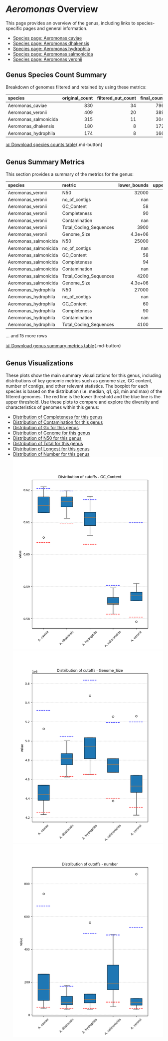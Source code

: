 # *Aeromonas* Overview
This page provides an overview of the genus, including links to species-specific pages and general information.

- [Species page: Aeromonas caviae](Aeromonas_caviae/index.md)
- [Species page: Aeromonas dhakensis](Aeromonas_dhakensis/index.md)
- [Species page: Aeromonas hydrophila](Aeromonas_hydrophila/index.md)
- [Species page: Aeromonas salmonicida](Aeromonas_salmonicida/index.md)
- [Species page: Aeromonas veronii](Aeromonas_veronii/index.md)
## Genus Species Count Summary
Breakdown of genomes filtered and retained by using these metrics:

| species               |   original_count |   filtered_out_count |   final_count |
|:----------------------|-----------------:|---------------------:|--------------:|
| Aeromonas_caviae      |              830 |                   34 |           796 |
| Aeromonas_veronii     |              409 |                   20 |           389 |
| Aeromonas_salmonicida |              315 |                   11 |           304 |
| Aeromonas_dhakensis   |              180 |                    8 |           172 |
| Aeromonas_hydrophila  |              174 |                    8 |           166 |


[📊 Download species counts table](species_counts.csv){.md-button}
## Genus Summary Metrics
This section provides a summary of the metrics for the genus:

| species               | metric                 |   lower_bounds |   upper_bounds |
|:----------------------|:-----------------------|---------------:|---------------:|
| Aeromonas_veronii     | N50                    |    32000       |      nan       |
| Aeromonas_veronii     | no_of_contigs          |      nan       |      540       |
| Aeromonas_veronii     | GC_Content             |       58       |       61       |
| Aeromonas_veronii     | Completeness           |       90       |      nan       |
| Aeromonas_veronii     | Contamination          |      nan       |       11       |
| Aeromonas_veronii     | Total_Coding_Sequences |     3900       |     5000       |
| Aeromonas_veronii     | Genome_Size            |        4.3e+06 |        5.2e+06 |
| Aeromonas_salmonicida | N50                    |    25000       |      nan       |
| Aeromonas_salmonicida | no_of_contigs          |      nan       |      490       |
| Aeromonas_salmonicida | GC_Content             |       58       |       60       |
| Aeromonas_salmonicida | Completeness           |       94       |      nan       |
| Aeromonas_salmonicida | Contamination          |      nan       |        2       |
| Aeromonas_salmonicida | Total_Coding_Sequences |     4200       |     5000       |
| Aeromonas_salmonicida | Genome_Size            |        4.3e+06 |        5.2e+06 |
| Aeromonas_hydrophila  | N50                    |    27000       |      nan       |
| Aeromonas_hydrophila  | no_of_contigs          |      nan       |      500       |
| Aeromonas_hydrophila  | GC_Content             |       60       |       62       |
| Aeromonas_hydrophila  | Completeness           |       90       |      nan       |
| Aeromonas_hydrophila  | Contamination          |      nan       |        8       |
| Aeromonas_hydrophila  | Total_Coding_Sequences |     4100       |     5400       |

... and 15 more rows


[📊 Download genus summary metrics table](genus_summary_metrics.csv){.md-button}
## Genus Visualizations
These plots show the main summary visualizations for this genus, including distributions of key genomic metrics such as genome size, GC content, number of contigs, and other relevant statistics. The boxplot for each species is based on the distribution (i.e. median, q1, q3, min and max) of the filtered genomes. The red line is the lower threshold and the blue line is the upper threshold. Use these plots to compare and explore the diversity and characteristics of genomes within this genus:

- [Distribution of Completeness for this genus](Completeness_Specific_boxplot_0.png)
- [Distribution of Contamination for this genus](Contamination_boxplot_0.png)
- [Distribution of Gc for this genus](GC_Content_boxplot_0.png)
- [Distribution of Genome for this genus](Genome_Size_boxplot_0.png)
- [Distribution of N50 for this genus](N50_boxplot_0.png)
- [Distribution of Total for this genus](Total_Coding_Sequences_boxplot_0.png)
- [Distribution of Longest for this genus](longest_boxplot_0.png)
- [Distribution of Number for this genus](number_boxplot_0.png)
![Distribution of Gc](GC_Content_boxplot_0.png)
![Distribution of Genome](Genome_Size_boxplot_0.png)
![Distribution of Number](number_boxplot_0.png)
